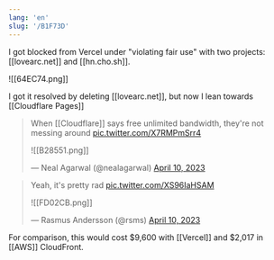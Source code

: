 ```yaml
---
lang: 'en'
slug: '/B1F73D'
---
```


I got blocked from Vercel under "violating fair use" with two projects: [[lovearc.net]] and [[hn.cho.sh]].

![[64EC74.png]]

I got it resolved by deleting [[lovearc.net]], but now I lean towards [[Cloudflare Pages]]

> When [[Cloudflare]] says free unlimited bandwidth, they're not messing around [pic.twitter.com/X7RMPmSrr4](https://t.co/X7RMPmSrr4)
>
> ![[B28551.png]]
>
> — Neal Agarwal (@nealagarwal) [April 10, 2023](https://twitter.com/nealagarwal/status/1645491148981510146?ref_src=twsrc%5Etfw)

> Yeah, it's pretty rad [pic.twitter.com/XS96IaHSAM](https://t.co/XS96IaHSAM)
>
> ![[FD02CB.png]]
>
> — Rasmus Andersson (@rsms) [April 10, 2023](https://twitter.com/rsms/status/1645494519176245248?ref_src=twsrc%5Etfw)

For comparison, this would cost $9,600 with [[Vercel]] and $2,017 in [[AWS]] CloudFront.
